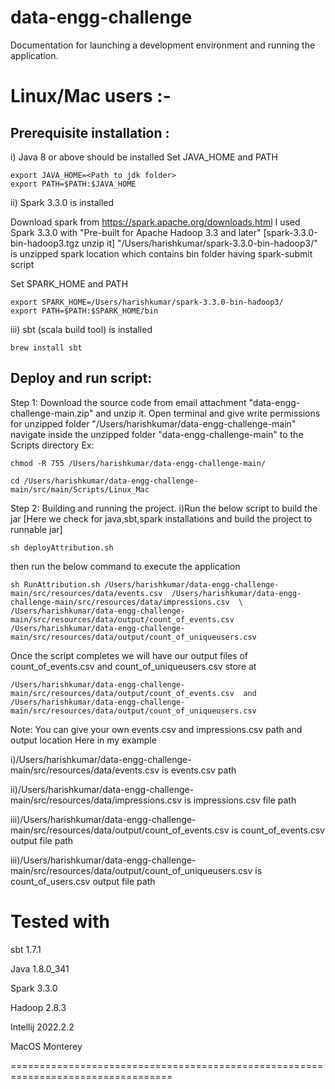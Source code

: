 # data-engg-challenge
Documentation for launching a development environment and running the application.

# Linux/Mac users :-
## Prerequisite installation :
i) Java 8 or above should be installed
Set JAVA_HOME and PATH 
```
export JAVA_HOME=<Path to jdk folder>
export PATH=$PATH:$JAVA_HOME
```

ii) Spark 3.3.0 is installed

Download spark from https://spark.apache.org/downloads.html
I used Spark 3.3.0 with "Pre-built for Apache Hadoop 3.3 and later" [spark-3.3.0-bin-hadoop3.tgz unzip it]
"/Users/harishkumar/spark-3.3.0-bin-hadoop3/" is unzipped spark location which contains bin folder having spark-submit script

Set SPARK_HOME and PATH
```
export SPARK_HOME=/Users/harishkumar/spark-3.3.0-bin-hadoop3/
export PATH=$PATH:$SPARK_HOME/bin
```

iii) sbt (scala build tool) is installed
```
brew install sbt
```


## Deploy and run script:

Step 1: Download the source code from email attachment "data-engg-challenge-main.zip" and unzip it.
Open terminal and give write permissions for unzipped folder "/Users/harishkumar/data-engg-challenge-main" 
navigate inside the unzipped folder "data-engg-challenge-main" to the Scripts directory 
Ex:
```
chmod -R 755 /Users/harishkumar/data-engg-challenge-main/

cd /Users/harishkumar/data-engg-challenge-main/src/main/Scripts/Linux_Mac
```

Step 2: Building and running the project.
i)Run the below script to build the jar [Here we check for java,sbt,spark installations and build the project to runnable jar]
```
sh deployAttribution.sh
```

then run the below command to execute the application
```
sh RunAttribution.sh /Users/harishkumar/data-engg-challenge-main/src/resources/data/events.csv  /Users/harishkumar/data-engg-challenge-main/src/resources/data/impressions.csv  \
/Users/harishkumar/data-engg-challenge-main/src/resources/data/output/count_of_events.csv  /Users/harishkumar/data-engg-challenge-main/src/resources/data/output/count_of_uniqueusers.csv
```

Once the script completes we will have our output files of count_of_events.csv and count_of_uniqueusers.csv store at
```
/Users/harishkumar/data-engg-challenge-main/src/resources/data/output/count_of_events.csv  and 
/Users/harishkumar/data-engg-challenge-main/src/resources/data/output/count_of_uniqueusers.csv
```

Note: You can give your own events.csv and impressions.csv path and output location
Here in my example 

i)/Users/harishkumar/data-engg-challenge-main/src/resources/data/events.csv  is events.csv path

ii)/Users/harishkumar/data-engg-challenge-main/src/resources/data/impressions.csv is impressions.csv file path

iii)/Users/harishkumar/data-engg-challenge-main/src/resources/data/output/count_of_events.csv  is count_of_events.csv output file path

iii)/Users/harishkumar/data-engg-challenge-main/src/resources/data/output/count_of_uniqueusers.csv is count_of_users.csv output file path

# Tested with 
sbt 1.7.1

Java 1.8.0_341

Spark 3.3.0

Hadoop 2.8.3

Intellij 2022.2.2

MacOS Monterey

==================================================================================
